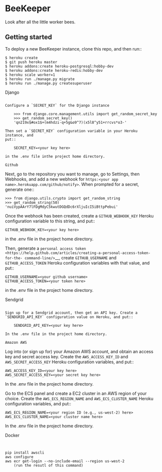 BeeKeeper
=========

Look after all the little worker bees.

Getting started
---------------

To deploy a new BeeKeeper instance, clone this repo, and then run::

    $ heroku create
    $ git push heroku master
    $ heroku addons:create heroku-postgresql:hobby-dev
    $ heroku addons:create heroku-redis:hobby-dev
    $ heroku scale worker=1
    $ heroku run ./manage.py migrate
    $ heroku run ./manage.py createsuperuser

Django
~~~~~~

Configure a `SECRET_KEY` for the Django instance

    >>> from django.core.management.utils import get_random_secret_key
    >>> get_random_secret_key()
    'qn219x$#ox1$+(m4hdzi-q+5g&o9^7)(x5l8^y51+rrcvs*o3-'

Then set a `SECRET_KEY` configuration variable in your Heroku instance, and
put::

    SECRET_KEY=<your key here>

in the .env file inthe project home directory.

Github
~~~~~~

Next, go to the repository you want to manage, go to Settings, then Webhooks,
and add a new webhook for
`https:<your app name>.herokuapp.com/github/notify>`. When prompted for a secret,
generate one::

    >>> from django.utils.crypto import get_random_string
    >>> get_random_string(50)
    'nuiVypAArY7lFDgMdyC5kwutDGQdDc6rXljuIcI5iBttpPebui'

Once the webhook has been created, create a `GITHUB_WEBHOOK_KEY` Heroku
configuration variable to this string, and put::

    GITHUB_WEBHOOK_KEY=<your key here>

in the .env file in the project home directory.

Then, generate a `personal access token
<https://help.github.com/articles/creating-a-personal-access-token-for-the-
command-line/>`__, create `GITHUB_USERNAME` and `GITHUB_ACCESS_TOKEN` Heroku
configuration variables with that value, and put::

    GITHUB_USERNAME=<your github username>
    GITHUB_ACCESS_TOKEN=<your token here>

in the .env file in the project home directory.

Sendgrid
~~~~~~~~

Sign up for a Sendgrid account, then get an API key. Create a
`SENDGRID_API_KEY` configuration value on Heroku, and put::

    SENDGRID_API_KEY=<your key here>

In the .env file in the project home directory.

Amazon AWS
~~~~~~~~~~

Log into (or sign up for) your Amazon AWS account, and obtain an access key
and secret access key. Create the `AWS_ACCESS_KEY_ID` and
`AWS_SECRET_ACCESS_KEY` Heroku configuration variables, and put::

    AWS_ACCESS_KEY_ID=<your key here>
    AWS_SECRET_ACCESS_KEY=<your secret key here>

In the .env file in the project home directory.

Go to the ECS panel and create a EC2 cluster in an AWS region of your choice.
Create the `AWS_ECS_REGION_NAME` and `AWS_ECS_CLUSTER_NAME` Heroku
configuration variables, and put::

    AWS_ECS_REGION_NAME=<your region ID (e.g., us-west-2) here>
    AWS_ECS_CLUSTER_NAME=<your cluster name here>

In the .env file in the project home directory.


Docker
~~~~~~


pip install awscli
aws configure
aws ecr get-login --no-include-email --region us-west-2
    (run the resutl of this command)




